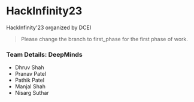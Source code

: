 # HackInfinity23
HackInfinity'23 organized by DCEI

> Please change the branch to first_phase for the first phase of work.

### Team Details: DeepMinds
* Dhruv Shah
* Pranav Patel
* Pathik Patel
* Manjal Shah
* Nisarg Suthar
